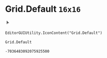 # Grid.Default `16x16`
<img src="/img/Grid.Default.png" width=16 height=16>

``` CSharp
EditorGUIUtility.IconContent("Grid.Default")
```
```
Grid.Default
```
```
-7036483092075925500
```
